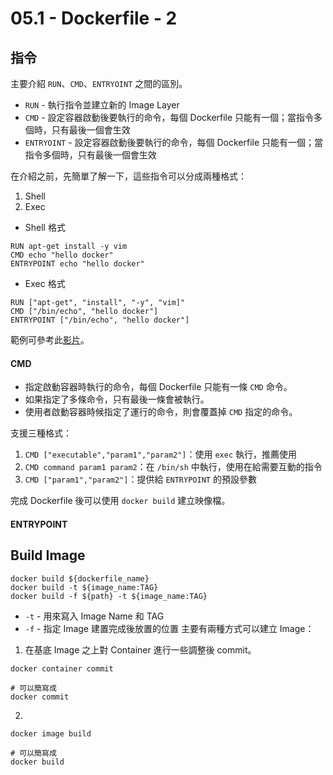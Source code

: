 # 05.1 - Dockerfile - 2
## 指令
主要介紹 `RUN`、`CMD`、`ENTRYOINT` 之間的區別。
*  `RUN` - 執行指令並建立新的 Image Layer
* `CMD` - 設定容器啟動後要執行的命令，每個 Dockerfile 只能有一個；當指令多個時，只有最後一個會生效
* `ENTRYOINT` - 設定容器啟動後要執行的命令，每個 Dockerfile 只能有一個；當指令多個時，只有最後一個會生效

在介紹之前，先簡單了解一下，這些指令可以分成兩種格式：
1. Shell
2. Exec

* Shell 格式
```docker
RUN apt-get install -y vim
CMD echo "hello docker"
ENTRYPOINT echo "hello docker"
```
* Exec 格式
```docker
RUN ["apt-get", "install", "-y", "vim]"
CMD ["/bin/echo", "hello docker"]
ENTRYPOINT ["/bin/echo", "hello docker"]
```

範例可參考此[影片](https://www.youtube.com/watch?v=S2sYVrR6MJc&list=PLwIrqQCQ5pQkSTTzJU6ljaaaou-_Iq9N_&index=22)。

#### CMD
* 指定啟動容器時執行的命令，每個 Dockerfile 只能有一條 `CMD` 命令。
* 如果指定了多條命令，只有最後一條會被執行。
* 使用者啟動容器時候指定了運行的命令，則會覆蓋掉 `CMD` 指定的命令。

支援三種格式：
1. `CMD ["executable","param1","param2"]`：使用 `exec` 執行，推薦使用
2. `CMD command param1 param2`：在 `/bin/sh` 中執行，使用在給需要互動的指令
3. `CMD ["param1","param2"]`：提供給 `ENTRYPOINT` 的預設參數

完成 Dockerfile 後可以使用 `docker build` 建立映像檔。

#### ENTRYPOINT

## Build Image
```docker
docker build ${dockerfile_name}
docker build -t ${image_name:TAG}
docker build -f ${path} -t ${image_name:TAG}
```
* `-t` - 用來寫入 Image Name 和 TAG
* `-f` - 指定 Image 建置完成後放置的位置
主要有兩種方式可以建立 Image：

1. 在基底 Image 之上對 Container 進行一些調整後 commit。
```docker
docker container commit

# 可以簡寫成
docker commit
```

2. 
```docker
docker image build

# 可以簡寫成
docker build
```

## 
